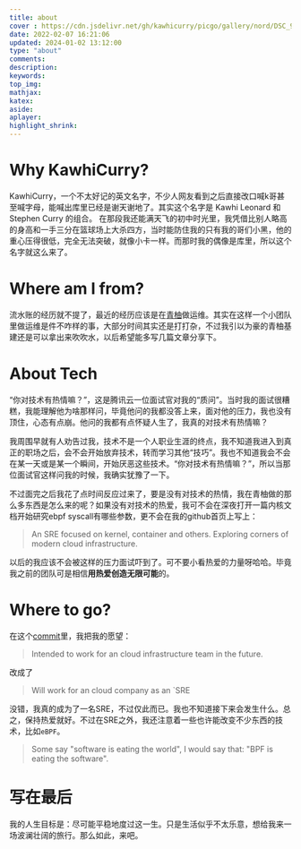 ```yaml
---
title: about
cover : https://cdn.jsdelivr.net/gh/kawhicurry/picgo/gallery/nord/DSC_9980.JPG
date: 2022-02-07 16:21:06
updated: 2024-01-02 13:12:00
type: "about"
comments:
description:
keywords:
top_img:
mathjax:
katex:
aside:
aplayer:
highlight_shrink:
---
```


# Why KawhiCurry?

KawhiCurry，一个不太好记的英文名字，不少人网友看到之后直接改口喊k哥甚至喊字母，能喊出库里已经是谢天谢地了。其实这个名字是 Kawhi Leonard 和 Stephen Curry 的组合。
在那段我还能满天飞的初中时光里，我凭借比别人略高的身高和一手三分在篮球场上大杀四方，当时能防住我的只有我的哥们小黑，他的重心压得很低，完全无法突破，就像小卡一样。而那时我的偶像是库里，所以这个名字就这么来了。

# Where am I from?

流水账的经历就不提了，最近的经历应该是在[青柚](https://qingyou.njupt.edu.cn)做运维。其实在这样一个小团队里做运维是件不咋样的事，大部分时间其实还是打打杂，不过我引以为豪的青柚基建还是可以拿出来吹吹水，以后希望能多写几篇文章分享下。

# About Tech

“你对技术有热情嘛？”，这是腾讯云一位面试官对我的“质问”。当时我的面试很糟糕，我能理解他为啥那样问，毕竟他问的我都没答上来，面对他的压力，我也没有顶住，心态有点崩。他问的我都有点怀疑人生了，我真的对技术有热情嘛？

我周围早就有人劝告过我，技术不是一个人职业生涯的终点，我不知道我进入到真正的职场之后，会不会开始放弃技术，转而学习其他“技巧”。我也不知道我会不会在某一天或是某一个瞬间，开始厌恶这些技术。“你对技术有热情嘛？”，所以当那位面试官这样问我的时候，我确实犹豫了一下。

不过面完之后我花了点时间反应过来了，要是没有对技术的热情，我在青柚做的那么多东西是怎么来的呢？如果没有对技术的热爱，我可不会在深夜打开一篇内核文档开始研究ebpf syscall有哪些参数，更不会在我的github首页上写上：

> An SRE focused on kernel, container and others. Exploring corners of modern cloud infrastructure.

以后的我应该不会被这样的压力面试吓到了。可不要小看热爱的力量呀哈哈。毕竟我之前的团队可是相信**用热爱创造无限可能**的。

# Where to go?

在这个[commit](https://github.com/kawhicurry/kawhicurry/commit/b4fa019b058c3c15265884f37c67d2dcf9d9124a)里，我把我的愿望：

> Intended to work for an cloud infrastructure team in the future.

改成了

> Will work for an cloud company as an `SRE

没错，我真的成为了一名SRE，不过仅此而已。我也不知道接下来会发生什么。总之，保持热爱就好。不过在SRE之外，我还注意着一些也许能改变不少东西的技术，比如`eBPF`。

> Some say "software is eating the world", I would say that: "BPF is eating the software".

# 写在最后

我的人生目标是：尽可能平稳地度过这一生。只是生活似乎不太乐意，想给我来一场波澜壮阔的旅行。那么如此，来吧。


